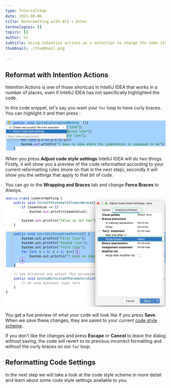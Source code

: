 ```yaml
---
type: TutorialStep
date: 2021-09-06
title: Reformatting with Alt + Enter
technologies: []
topics: []
author: hs
subtitle: Using intention actions on a selection to change the code style settings
thumbnail: ./thumbnail.png

---
```


## Reformat with Intention Actions 

Intention Actions is one of those shortcuts in IntelliJ IDEA that works in a number of places, even if IntelliJ IDEA has not specifically highlighted the code.  

In this code snippet, let's say you want your `for` loop to have curly braces. You can highlight it and then press
:

![Adjust Code Style Menu](adjust-code-style-menu.png)

When you press **Adjust code style settings** IntelliJ IDEA will do two things. Firstly, it will show you a preview of the code reformatted according to your current reformatting rules (more on that in the next step), secondly it will show you the settings that apply to that bit of code.

You can go to the **Wrapping and Braces** tab and change **Force Braces** to _Always_. 

![Force Braces for our For Loop](force-braces.png)

You get a live preview of what your code will look like if you press **Save**. When we save these changes, they are saved to your current [code style scheme](https://www.jetbrains.com/help/idea/configuring-code-style.html).

If you don't like the changes and press **Escape** or **Cancel** to leave the dialog without saving, the code will revert to its previous incorrect formatting and without the curly braces on our `for` loop.

## Reformatting Code Settings
In the next step we will take a look at the code style scheme in more detail and learn about some code style settings available to you.  

